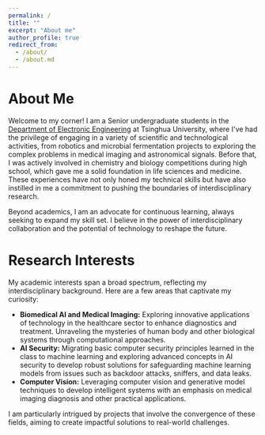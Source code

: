 ```yaml
---
permalink: /
title: ""
excerpt: "About me"
author_profile: true
redirect_from: 
  - /about/
  - /about.md
---
```


<h1 class="page__title">About Me</h1>

<p>
  Welcome to my corner! I am a Senior undergraduate students in the <a href="https://www.ee.tsinghua.edu.cn/en/">Department of Electronic Engineering</a> at Tsinghua University, where I've had the privilege of engaging in a variety of scientific and technological activities, from robotics and microbial fermentation projects to exploring the complex problems in medical imaging and astronomical signals. Before that, I was actively involved in chemistry and biology competitions during high school, which gave me a solid foundation in life sciences and medicine. These experiences have not only honed my technical skills but have also instilled in me a commitment to pushing the boundaries of interdisciplinary research.
</p>

<p>Beyond academics, I am an advocate for continuous learning, always seeking to expand my skill set. I believe in the power of interdisciplinary collaboration and the potential of technology to reshape the future. </p>

<h1 class="page__title">Research Interests</h1>

My academic interests span a broad spectrum, reflecting my interdisciplinary background. Here are a few areas that captivate my curiosity:

- **Biomedical AI and Medical Imaging:** Exploring innovative applications of technology in the healthcare sector to enhance diagnostics and treatment. Unraveling the mysteries of human body and other biological systems through computational approaches.
- **AI Security:** 
Migrating basic computer security principles learned in the class to machine learning and exploring advanced concepts in AI security to develop robust solutions for safeguarding machine learning models from issues such as backdoor attacks, sniffers, and data leaks.
- **Computer Vision:** Leveraging computer vision and generative model techniques to develop intelligent systems with an emphasis on medical imaging diagnosis and other practical applications.

I am particularly intrigued by projects that involve the convergence of these fields, aiming to create impactful solutions to real-world challenges.
